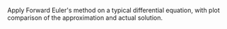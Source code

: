 Apply Forward Euler's method on a typical differential equation, with plot comparison of the approximation and actual solution.
